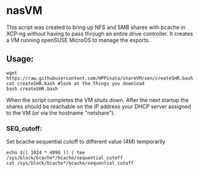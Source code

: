 # nasVM
This script was created to bring up NFS and SMB shares with bcache in XCP-ng without having to pass through an entire drive controller. It creates a VM running openSUSE MicroOS to manage the exports.

## Usage:
```
wget https://raw.githubusercontent.com/HPPinata/shareVM/xen/createSHR.bash
cat createSHR.bash #look at the things you download
bash createSHR.bash
```

When the script completes the VM shuts down. After the next startup the shares should be reachable on the IP address your DHCP server assigned to the VM (or via the hostname "netshare").

### SEQ_cutoff:
Set bcache sequential cutoff to different value (4M) temporarily
```
echo $(( 1024 * 4096 )) | tee /sys/block/bcache*/bcache/sequential_cutoff
cat /sys/block/bcache*/bcache/sequential_cutoff
```
